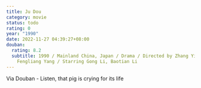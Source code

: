 ```yaml
---
title: Ju Dou
category: movie
status: todo
rating: 0
year: "1990"
date: 2022-11-27 04:39:27+08:00
douban:
  rating: 8.2
  subtitle: 1990 / Mainland China, Japan / Drama / Directed by Zhang Yimou,
    Fengliang Yang / Starring Gong Li, Baotian Li
---
```


Via Douban - Listen, that pig is crying for its life
